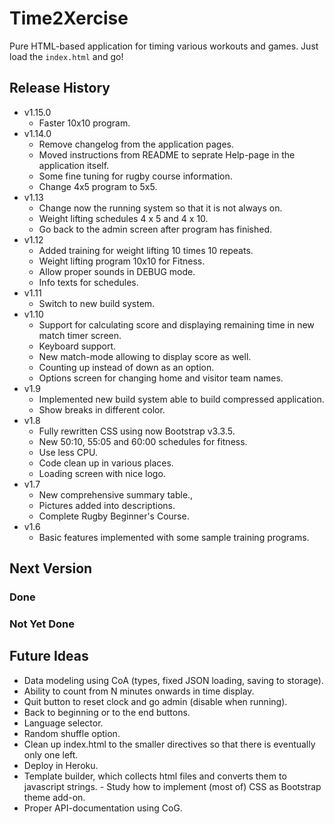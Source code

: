# Time2Xercise

Pure HTML-based application for timing various workouts and games.
Just load the `index.html` and go!

## Release History

* v1.15.0
    - Faster 10x10 program.
* v1.14.0
    - Remove changelog from the application pages.
    - Moved instructions from README to seprate Help-page in the application itself.
    - Some fine tuning for rugby course information.
    - Change 4x5 program to 5x5.
* v1.13
    - Change now the running system so that it is not always on.
    - Weight lifting schedules 4 x 5 and 4 x 10.
    - Go back to the admin screen after program has finished.
* v1.12
    - Added training for weight lifting 10 times 10 repeats.
    - Weight lifting program 10x10 for Fitness.
    - Allow proper sounds in DEBUG mode.
    - Info texts for schedules.
* v1.11
    - Switch to new build system.
* v1.10
    - Support for calculating score and displaying remaining time in new match timer screen.
    - Keyboard support.
    - New match-mode allowing to display score as well.
    - Counting up instead of down as an option.
    - Options screen for changing home and visitor team names.
* v1.9
    - Implemented new build system able to build compressed application.
    - Show breaks in different color.
* v1.8
    - Fully rewritten CSS using now Bootstrap v3.3.5.
    - New 50:10, 55:05 and 60:00 schedules for fitness.
    - Use less CPU.
    - Code clean up in various places.
    - Loading screen with nice logo.
* v1.7
    - New comprehensive summary table.,
    - Pictures added into descriptions.
    - Complete Rugby Beginner's Course.
* v1.6
    - Basic features implemented with some sample training programs.

## Next Version

### Done

### Not Yet Done

## Future Ideas

- Data modeling using CoA (types, fixed JSON loading, saving to storage).
- Ability to count from N minutes onwards in time display.
- Quit button to reset clock and go admin (disable when running).
- Back to beginning or to the end buttons.
- Language selector.
- Random shuffle option.
- Clean up index.html to the smaller directives so that there is eventually only one left.
- Deploy in Heroku.
- Template builder, which collects html files and converts them to javascript strings.
- Study how to implement (most of) CSS as Bootstrap theme add-on.
- Proper API-documentation using CoG.